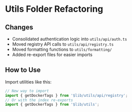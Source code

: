 # Utils Folder Refactoring

## Changes

- Consolidated authentication logic into `utils/api/auth.ts`
- Moved registry API calls to `utils/api/registry.ts`
- Moved formatting functions to `utils/formatting/`
- Added re-export files for easier imports

## How to Use

Import utilities like this:

```typescript
// New way to import
import { getDockerTags } from '$lib/utils/api/registry';
// Or with the index re-exports
import { getDockerTags } from '$lib/utils';
```
